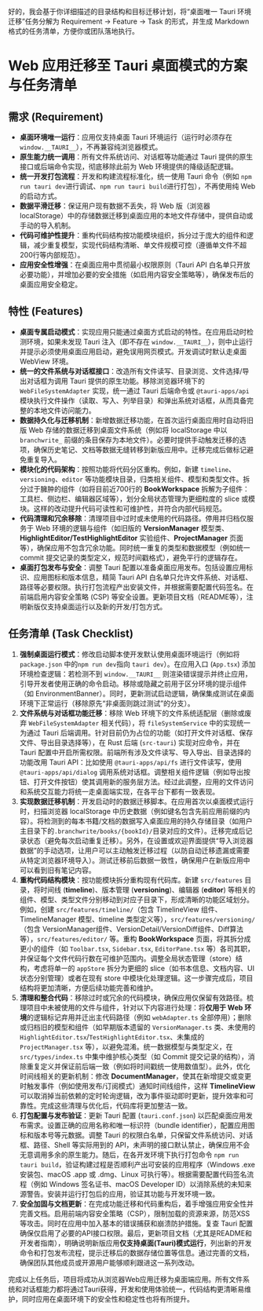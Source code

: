 好的，我会基于你详细描述的目录结构和目标迁移计划，将“桌面唯一 Tauri 环境迁移”任务分解为 Requirement → Feature → Task 的形式，并生成 Markdown 格式的任务清单，方便你或团队落地执行。


# Web 应用迁移至 Tauri 桌面模式的方案与任务清单

## 需求 (Requirement)

* **桌面环境唯一运行**：应用仅支持桌面 Tauri 环境运行（运行时必须存在 `window.__TAURI__`），不再兼容纯浏览器模式。
* **原生能力统一调用**：所有文件系统访问、对话框等功能通过 Tauri 提供的原生接口或后端命令实现，彻底移除此前为 Web 环境提供的降级适配逻辑。
* **统一开发打包流程**：开发和构建流程标准化，统一使用 Tauri 命令（例如 `npm run tauri dev`进行调试、`npm run tauri build`进行打包），不再使用纯 Web 的启动方式。
* **数据平滑迁移**：保证用户现有数据不丢失，将 Web 版（浏览器 localStorage）中的存储数据迁移到桌面应用的本地文件存储中，提供自动或手动的导入机制。
* **代码可维护性提升**：重构代码结构按功能模块组织，拆分过于庞大的组件和逻辑，减少重复模型，实现代码结构清晰、单文件规模可控（遵循单文件不超200行等内部规范）。
* **应用安全性增强**：在桌面应用中贯彻最小权限原则（Tauri API 白名单只开放必要功能），并增加必要的安全措施（如启用内容安全策略等），确保发布后的桌面应用安全稳定。

## 特性 (Features)

* **桌面专属启动模式**：实现应用只能通过桌面方式启动的特性。在应用启动时检测环境，如果未发现 Tauri 注入（即不存在 `window.__TAURI__`），则中止运行并提示必须使用桌面应用启动，避免误用网页模式。开发调试时默认走桌面 WebView 环境。
* **统一的文件系统与对话框接口**：改造所有文件读写、目录浏览、文件选择/导出对话框为调用 Tauri 提供的原生功能。移除浏览器环境下的 `WebFileSystemAdapter` 实现，统一通过 Tauri 后端命令或 `@tauri-apps/api` 模块执行文件操作（读取、写入、列举目录）和弹出系统对话框，从而具备完整的本地文件访问能力。
* **数据持久化与迁移机制**：新增数据迁移功能，在首次运行桌面应用时自动将旧版 Web 存储的数据迁移到桌面文件系统（例如将 localStorage 中以 `branchwrite_` 前缀的条目保存为本地文件）。必要时提供手动触发迁移的选项，确保历史笔记、文档等数据无缝转移到新版应用中。迁移完成后做标记避免重复导入。
* **模块化的代码架构**：按照功能将代码分区重构。例如，新建 `timeline`、`versioning`、`editor` 等功能模块目录，归类相关组件、模型和类型文件。拆分过于臃肿的组件（如将目前近700行的 **BookWorkspace** 拆解为子组件：工具栏、侧边栏、编辑器区域等），划分全局状态管理为更细粒度的 slice 或模块。这样的改动提升代码可读性和可维护性，并符合内部代码规范。
* **代码清理和冗余移除**：清理项目中过时或未使用的代码路径。停用并归档仅服务于 Web 环境的逻辑与组件（如旧版的 **VersionManager** 模型类、**HighlightEditor/TestHighlightEditor** 实验组件、**ProjectManager** 页面等），确保应用不包含冗余功能。同时统一重复的类型和数据模型（例如统一 commit 提交记录的类型定义，规范时间戳格式），避免平行的逻辑存在。
* **桌面打包发布与安全**：调整 Tauri 配置以准备桌面应用发布。包括设置应用标识、应用图标和版本信息，精简 Tauri API 白名单只允许文件系统、对话框、路径等必要权限。执行打包流程产出安装文件，并根据需要配置代码签名。在前端启用内容安全策略 (CSP) 等安全设置。更新项目文档（README等），注明新版仅支持桌面运行以及新的开发/打包方式。

## 任务清单 (Task Checklist)

1. **强制桌面运行模式**：修改启动脚本使开发默认使用桌面环境运行（例如将 `package.json` 中的`npm run dev`指向 `tauri dev`）。在应用入口 (`App.tsx`) 添加环境检查逻辑：若检测不到 `window.__TAURI__` 则渲染错误提示并终止应用，引导开发者使用正确的命令启动。移除或隐藏之前用于区分环境的提示组件（如 EnvironmentBanner）。同时，更新测试启动逻辑，确保集成测试在桌面环境下正常运行（移除原先“非桌面则跳过测试”的分支）。
2. **文件系统与对话框功能迁移**：移除 Web 环境下的文件系统适配层（删除或废弃 `WebFileSystemAdapter` 相关代码），将 `fileSystemService` 中的实现统一为通过 Tauri 后端调用。针对目前仍为占位的功能（如打开文件对话框、保存文件、导出目录选择等），在 Rust 后端 (`src-tauri`) 实现对应命令，并在 Tauri 配置中开启所需权限。前端所有涉及文件读写、导入导出、目录选择的功能改用 Tauri API：比如使用 `@tauri-apps/api/fs` 进行文件读写，使用 `@tauri-apps/api/dialog` 调用系统对话框。调整相关组件逻辑（例如导出按钮、打开文件按钮）使其调用新的服务层方法。经过此调整，应用的文件访问和系统交互能力将统一走桌面端实现，在各平台下都有一致表现。
3. **实现数据迁移机制**：开发启动时的数据迁移脚本。在应用首次以桌面模式运行时，扫描浏览器 localStorage 中历史数据（例如键名包含先前应用前缀的内容）。将检测到的每本书籍/文档的数据写入桌面应用的持久存储目录（如用户主目录下的`.branchwrite/books/{bookId}/`目录对应的文件）。迁移完成后记录状态（避免每次启动重复迁移）。另外，在设置或欢迎界面提供“导入浏览器数据”的手动选项，让用户可以主动触发迁移过程（以防自动迁移遗漏或需要从特定浏览器环境导入）。测试迁移前后数据一致性，确保用户在新版应用中可以看到旧有笔记内容。
4. **重构代码结构模块**：按功能模块拆分重构现有代码库。新建 `src/features` 目录，将时间线 (**timeline**)、版本管理 (**versioning**)、编辑器 (**editor**) 等相关的组件、模型、类型文件分别移动到对应子目录下，形成清晰的功能区域划分。例如，创建 `src/features/timeline/`（包含 TimelineView 组件、TimelineManager 模型、timeline 类型定义等），`src/features/versioning/`（包含 VersionManager组件、VersionDetail/VersionDiff组件、Diff算法等），`src/features/editor/` 等。重构 **BookWorkspace** 页面，将其拆分成更小的组件（如 `Toolbar.tsx`, `Sidebar.tsx`, `EditorPane.tsx` 等）各司其职，并保证每个文件代码行数在可维护范围内。调整全局状态管理（store）结构，考虑将单一的 `appStore` 拆分为更细的 slice（如书本信息、文档内容、UI 状态分别管理）或者在现有 store 中模块化处理逻辑。这一步骤完成后，项目结构将更加清晰，方便后续功能完善和维护。
5. **清理和整合代码**：移除过时或冗余的代码模块，确保应用仅保留有效路径。梳理项目中未被使用的文件与组件，针对以下内容进行处理：将**仅用于 Web 环境**的逻辑标记弃用并迁出主代码路径（例如 `webAdapter.ts` 全部停用）；删除或归档旧的模型和组件（如早期版本遗留的 `VersionManager.ts` 类、未使用的 `HighlightEditor.tsx`/`TestHighlightEditor.tsx`、未集成的 `ProjectManager.tsx` 等），以避免混淆。统一数据模型与类型定义，在 `src/types/index.ts` 中集中维护核心类型（如 Commit 提交记录的结构），消除重复定义并保证前后端一致（例如将时间戳统一使用数值型）。此外，优化时间线相关的更新机制：修改 **DocumentManager**，使其在新增提交或变更时触发事件（例如使用发布/订阅模式）通知时间线组件，这样 **TimelineView** 可以取消掉当前依赖的定时轮询逻辑，改为事件驱动即时更新，提升效率和可靠性。完成这些清理与优化后，代码库将更加整洁一致。
6. **打包配置与发布验证**：更新 Tauri 配置 (`tauri.conf.json`) 以匹配桌面应用发布需求。设置正确的应用名称和唯一标识符（bundle identifier），配置应用图标和版本号等元数据。调整 Tauri 的权限白名单，只保留文件系统访问、对话框、路径、Shell 等实际用到的 API，未声明的接口默认禁止，确保应用不会无意调用多余的原生能力。随后，在各开发环境下执行打包命令 `npm run tauri build`，验证构建过程是否顺利产出可安装的应用程序（Windows .exe安装包、macOS .app 或 .dmg、Linux 可执行等）。根据需要配置代码签名流程（例如 Windows 签名证书、macOS Developer ID）以消除系统的未知来源警告。安装并运行打包后的应用，验证其功能与开发环境一致。
7. **安全加固与文档更新**：在完成功能迁移和代码重构后，着手增强应用安全性并完善文档。启用前端内容安全策略（CSP），限制加载的资源来源，防范XSS等攻击。同时在应用中加入基本的错误捕获和崩溃防护措施。复查 Tauri 配置确保仅启用了必要的API接口权限。最后，更新项目文档（尤其是README和开发者指南），明确说明新版应用**仅支持桌面(Tauri)模式运行**，列出新的开发命令和打包发布流程，提示迁移后的数据存储位置等信息。通过完善的文档，确保团队其他成员或开源用户能够顺利跟进这一系列改动。

完成以上任务后，项目将成功从浏览器Web应用迁移为桌面端应用。所有文件系统和对话框能力都将通过Tauri获得，开发和使用体验统一，代码结构更清晰易维护，同时应用在桌面环境下的安全性和稳定性也将有所提升。


